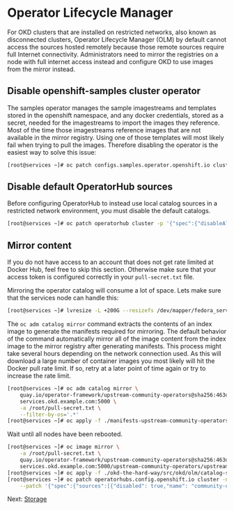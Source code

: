 # Operator Lifecycle Manager

For OKD clusters that are installed on restricted networks, also known as
disconnected clusters, Operator Lifecycle Manager (OLM) by default cannot access
the sources hosted remotely because those remote sources require full Internet
connectivity. Administrators need to mirror the registries on a node with full
internet access instead and configure OKD to use images from the mirror instead.

## Disable openshift-samples cluster operator

The samples operator manages the sample imagestreams and templates stored in the
openshift namespace, and any docker credentials, stored as a secret, needed for
the imagestreams to import the images they reference. Most of the time those
imagestreams reference images that are not available in the mirror registry.
Using one of those templates will most likely fail when trying to pull the
images. Therefore disabling the operator is the easiest way to solve this issue:

```bash
[root@services ~]# oc patch configs.samples.operator.openshift.io cluster -p '{"spec":{"managementState":"Removed"}}' --type=merge
```

## Disable default OperatorHub sources

Before configuring OperatorHub to instead use local catalog sources in a
restricted network environment, you must disable the default catalogs.

```bash
[root@services ~]# oc patch operatorhub cluster -p '{"spec":{"disableAllDefaultSources":true}}' --type=merge
```

## Mirror content

If you do not have access to an account that does not get rate limited at Docker
Hub, feel free to skip this section. Otherwise make sure that your access token
is configured correctly in your `pull-secret.txt` file.

Mirroring the operator catalog will consume a lot of space. Lets make sure that
the services node can handle this:

```bash
[root@services ~]# lvresize -L +200G --resizefs /dev/mapper/fedora_services-root
```

The `oc adm catalog mirror` command extracts the contents of an index image to
generate the manifests required for mirroring. The default behavior of the
command automatically mirror all of the image content from the index image to
the mirror registry after generating manifests. This process might take several
hours depending on the network connection used. As this will download a large
number of container images you most likely will hit the Docker pull rate limit.
If so, retry at a later point of time again or try to increase the rate limit.

```bash
[root@services ~]# oc adm catalog mirror \
    quay.io/operator-framework/upstream-community-operators@sha256:463dd9b062b6acfc31f2c82318afe911b83384c885ddb1d1d3c893a909e2e9ce \
    services.okd.example.com:5000 \
    -a /root/pull-secret.txt \
    --filter-by-os='.*'
[root@services ~]# oc apply -f ./manifests-upstream-community-operators-*/imageContentSourcePolicy.yaml
```

Wait until all nodes have been rebooted.

```bash
[root@services ~]# oc image mirror \
    -a /root/pull-secret.txt \
    quay.io/operator-framework/upstream-community-operators@sha256:463dd9b062b6acfc31f2c82318afe911b83384c885ddb1d1d3c893a909e2e9ce \
    services.okd.example.com:5000/upstream-community-operators/upstream-community-operators:latest
[root@services ~]# oc apply -f ./okd-the-hard-way/src/okd/olm/catalog-source.yaml
[root@services ~]# oc patch operatorhubs.config.openshift.io cluster -n openshift-marketplace --type merge \
    --patch '{"spec":{"sources":[{"disabled": true,"name": "community-operators"}]}}'
```

Next: [Storage](14-storage.md)
